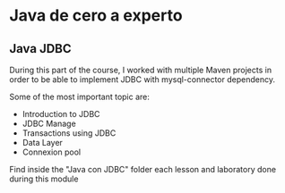 # Java de cero a experto

## Java JDBC
During this part of the course, I worked with multiple Maven projects in order to be able to implement JDBC with mysql-connector dependency.

Some of the most important topic are:
- Introduction to JDBC
- JDBC Manage 
- Transactions using JDBC
- Data Layer
- Connexion pool

Find inside the "Java con JDBC" folder each lesson and laboratory done during this module